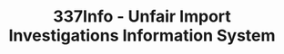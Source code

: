 ---
layout: default
bigquery: https://console.cloud.google.com/bigquery?p=patents-public-data&d=usitc_investigations&page=dataset&project=sheets-management-319211
citation: US International Trade Commission 337Info Unfair Import Investigations Information
  System
contributors: US International Trade Comission
cost: None
description: US International Trade Commission 337Info Unfair Import Investigations
  Information System contains data on investigations done under Section 337. Section
  337 declares the infringement of certain statutory intellectual property rights
  and other forms of unfair competition in import trade to be unlawful practices.
  Most Section 337 investigations involve allegations of patent or registered trademark
  infringement.
documentation: FAQ and tutorial available on the site
last_edit: Mon, 04 Apr 2022 19:10:40 GMT
location: https://pubapps2.usitc.gov/337external/
maintained_by: US International Trade Comission
schema_fields: '[''scheduledEndDateEvidHear'', ''investigationTermDate'', ''lastUpdated'',
  ''teoProceedingInvolved'', ''internalRemand'', ''patentNumber'', ''finalIdOnViolationIssue'',
  ''copyrightNumbers'', ''issueDateOtherNonFinal'', ''markmanHearing'', ''finalDetNoViolation'',
  ''dateOfPublicationFrNotice'', ''teoReliefGranted'', ''gcAttorney'', ''actualStartDateEvidHear'',
  ''title'', ''ouiiParticipation'', ''htsNumbers'', ''endDateMarkmanHearing'', ''id'',
  ''complainant'', ''currentStatus'', ''aljAssigned'', ''docketNo'', ''finalDetViolation'',
  ''scheduledStartDateEvidHear'', ''dateComplaintFiled'', ''cafcAppeals'', ''targetDate'',
  ''teoIdDueDate'', ''invUnfairAct'', ''actualEndDateEvidHear'', ''patentNumbers'',
  ''respondent'', ''trademarkNumbers'', ''finalIdOnViolationDue'', ''startDateMarkmanHearing'',
  ''currentActiveALJ'', ''investigationType'', ''ouiiAttorney'', ''reportingRequirements'',
  ''dateCreated'', ''publication_number'', ''teoIdIssueDate'', ''investigationNo'']'
shortname: unfair_import_investigations
tags:
- import
- legal
- trade
timeframe: 2008-2021 (prior to 2008 downloadable as a JSON file)
title: 337Info - Unfair Import Investigations Information System
uuid: 2721f5ec-e599-4890-9265-9706719fc71e
---